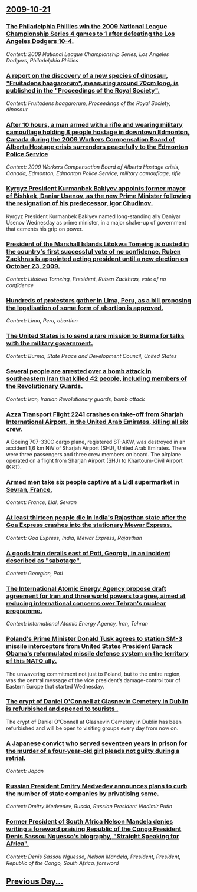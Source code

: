 ## [2009-10-21](/news/2009/10/21/index.md)

### [ The Philadelphia Phillies win the 2009 National League Championship Series 4 games to 1 after defeating the Los Angeles Dodgers 10-4. ](/news/2009/10/21/the-philadelphia-phillies-win-the-2009-national-league-championship-series-4-games-to-1-after-defeating-the-los-angeles-dodgers-10-4.md)
_Context: 2009 National League Championship Series, Los Angeles Dodgers, Philadelphia Phillies_

### [ A report on the discovery of a new species of dinosaur, "Fruitadens haagarorum", measuring around 70cm long, is published in the "Proceedings of the Royal Society". ](/news/2009/10/21/a-report-on-the-discovery-of-a-new-species-of-dinosaur-fruitadens-haagarorum-measuring-around-70cm-long-is-published-in-the-proceedin.md)
_Context: Fruitadens haagarorum, Proceedings of the Royal Society, dinosaur_

### [ After 10 hours, a man armed with a rifle and wearing military camouflage holding 8 people hostage in downtown Edmonton, Canada during the 2009 Workers Compensation Board of Alberta Hostage crisis surrenders peacefully to the Edmonton Police Service ](/news/2009/10/21/after-10-hours-a-man-armed-with-a-rifle-and-wearing-military-camouflage-holding-8-people-hostage-in-downtown-edmonton-canada-during-the-2.md)
_Context: 2009 Workers Compensation Board of Alberta Hostage crisis, Canada, Edmonton, Edmonton Police Service, military camouflage, rifle_

### [ Kyrgyz President Kurmanbek Bakiyev appoints former mayor of Bishkek, Daniar Usenov, as the new Prime Minister following the resignation of his predecessor, Igor Chudinov. ](/news/2009/10/21/kyrgyz-president-kurmanbek-bakiyev-appoints-former-mayor-of-bishkek-daniar-usenov-as-the-new-prime-minister-following-the-resignation-of.md)
Kyrgyz President Kurmanbek Bakiyev named long-standing ally Daniyar Usenov Wednesday as prime minister, in a major shake-up of government that cements his grip on power.

### [ President of the Marshall Islands Litokwa Tomeing is ousted in the country's first successful vote of no confidence. Ruben Zackhras is appointed acting president until a new election on October 23, 2009. ](/news/2009/10/21/president-of-the-marshall-islands-litokwa-tomeing-is-ousted-in-the-country-s-first-successful-vote-of-no-confidence-ruben-zackhras-is-appo.md)
_Context: Litokwa Tomeing, President, Ruben Zackhras, vote of no confidence_

### [ Hundreds of protestors gather in Lima, Peru, as a bill proposing the legalisation of some form of abortion is approved. ](/news/2009/10/21/hundreds-of-protestors-gather-in-lima-peru-as-a-bill-proposing-the-legalisation-of-some-form-of-abortion-is-approved.md)
_Context: Lima, Peru, abortion_

### [ The United States is to send a rare mission to Burma for talks with the military government. ](/news/2009/10/21/the-united-states-is-to-send-a-rare-mission-to-burma-for-talks-with-the-military-government.md)
_Context: Burma, State Peace and Development Council, United States_

### [ Several people are arrested over a bomb attack in southeastern Iran that killed 42 people, including members of the Revolutionary Guards. ](/news/2009/10/21/several-people-are-arrested-over-a-bomb-attack-in-southeastern-iran-that-killed-42-people-including-members-of-the-revolutionary-guards.md)
_Context: Iran, Iranian Revolutionary guards, bomb attack_

### [ Azza Transport Flight 2241 crashes on take-off from Sharjah International Airport, in the United Arab Emirates, killing all six crew. ](/news/2009/10/21/azza-transport-flight-2241-crashes-on-take-off-from-sharjah-international-airport-in-the-united-arab-emirates-killing-all-six-crew.md)
A Boeing 707-330C cargo plane, registered ST-AKW, was destroyed in an accident 1,6 km NW of Sharjah Airport (SHJ), United Arab Emirates. There were three passengers and three crew members on board. The airplane operated on a flight from Sharjah Airport (SHJ) to Khartoum-Civil Airport (KRT).

### [ Armed men take six people captive at a Lidl supermarket in Sevran, France. ](/news/2009/10/21/armed-men-take-six-people-captive-at-a-lidl-supermarket-in-sevran-france.md)
_Context: France, Lidl, Sevran_

### [ At least thirteen people die in India's Rajasthan state after the Goa Express crashes into the stationary Mewar Express. ](/news/2009/10/21/at-least-thirteen-people-die-in-india-s-rajasthan-state-after-the-goa-express-crashes-into-the-stationary-mewar-express.md)
_Context: Goa Express, India, Mewar Express, Rajasthan_

### [ A goods train derails east of Poti, Georgia, in an incident described as "sabotage". ](/news/2009/10/21/a-goods-train-derails-east-of-poti-georgia-in-an-incident-described-as-sabotage.md)
_Context: Georgian, Poti_

### [ The International Atomic Energy Agency propose draft agreement for Iran and three world powers to agree, aimed at reducing international concerns over Tehran's nuclear programme. ](/news/2009/10/21/the-international-atomic-energy-agency-propose-draft-agreement-for-iran-and-three-world-powers-to-agree-aimed-at-reducing-international-co.md)
_Context: International Atomic Energy Agency, Iran, Tehran_

### [ Poland's Prime Minister Donald Tusk agrees to station SM-3 missile interceptors from United States President Barack Obama's reformulated missile defense system on the territory of this NATO ally. ](/news/2009/10/21/poland-s-prime-minister-donald-tusk-agrees-to-station-sm-3-missile-interceptors-from-united-states-president-barack-obama-s-reformulated-mi.md)
The unwavering commitment not just to Poland, but to the entire region, was the central message of the vice president’s damage-control tour of Eastern Europe that started Wednesday.

### [ The crypt of Daniel O'Connell at Glasnevin Cemetery in Dublin is refurbished and opened to tourists . ](/news/2009/10/21/the-crypt-of-daniel-o-connell-at-glasnevin-cemetery-in-dublin-is-refurbished-and-opened-to-tourists.md)
The crypt of Daniel O&#39;Connell at Glasnevin Cemetery in Dublin has been refurbished and will be open to visiting groups every day from now on.

### [ A Japanese convict who served seventeen years in prison for the murder of a four-year-old girl pleads not guilty during a retrial. ](/news/2009/10/21/a-japanese-convict-who-served-seventeen-years-in-prison-for-the-murder-of-a-four-year-old-girl-pleads-not-guilty-during-a-retrial.md)
_Context: Japan_

### [ Russian President Dmitry Medvedev announces plans to curb the number of state companies by privatising some. ](/news/2009/10/21/russian-president-dmitry-medvedev-announces-plans-to-curb-the-number-of-state-companies-by-privatising-some.md)
_Context: Dmitry Medvedev, Russia, Russian President Vladimir Putin_

### [ Former President of South Africa Nelson Mandela denies writing a foreword praising Republic of the Congo President Denis Sassou Nguesso's biography, "Straight Speaking for Africa". ](/news/2009/10/21/former-president-of-south-africa-nelson-mandela-denies-writing-a-foreword-praising-republic-of-the-congo-president-denis-sassou-nguesso-s-b.md)
_Context: Denis Sassou Nguesso, Nelson Mandela, President, President, Republic of the Congo, South Africa, foreword_

## [Previous Day...](/news/2009/10/20/index.md)

